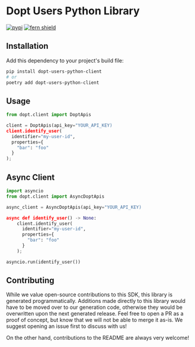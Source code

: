 # Dopt Users Python Library

[![pypi](https://img.shields.io/pypi/v/dopt-users-python-client.svg)](https://pypi.python.org/pypi/dopt-users-python-client)
[![fern shield](https://img.shields.io/badge/%F0%9F%8C%BF-SDK%20generated%20by%20Fern-brightgreen)](https://github.com/fern-api/fern)

## Installation

Add this dependency to your project's build file:

```bash
pip install dopt-users-python-client
# or
poetry add dopt-users-python-client
```

## Usage

```python
from dopt.client import DoptApis

client = DoptApis(api_key="YOUR_API_KEY)
client.identify_user(
  identifier="my-user-id",
  properties={
    "bar": "foo"
  }
);
```

## Async Client

```python
import asyncio
from dopt.client import AsyncDoptApis

async_client = AsyncDoptApis(api_key="YOUR_API_KEY)

async def identify_user() -> None:
    client.identify_user(
      identifier="my-user-id",
      properties={
        "bar": "foo"
      }
    );

asyncio.run(identify_user())
```

## Contributing

While we value open-source contributions to this SDK, this library is generated programmatically. Additions made directly to this library would have to be moved over to our generation code, otherwise they would be overwritten upon the next generated release. Feel free to open a PR as a proof of concept, but know that we will not be able to merge it as-is. We suggest opening an issue first to discuss with us!

On the other hand, contributions to the README are always very welcome!
